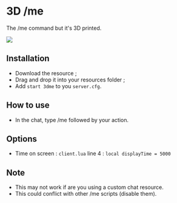 # 3D /me
The /me command but it's 3D printed.

<img src=https://imgur.com/lJZbcGA.png>

## Installation
* Download the resource ;
* Drag and drop it into your resources folder ;
* Add ```start 3dme``` to you ```server.cfg```.

## How to use
* In the chat, type /me followed by your action.

## Options 
* Time on screen : ```client.lua``` line 4 : ```local displayTime = 5000```

## Note
* This may not work if are you using a custom chat resource.
* This could conflict with other /me scripts (disable them).
